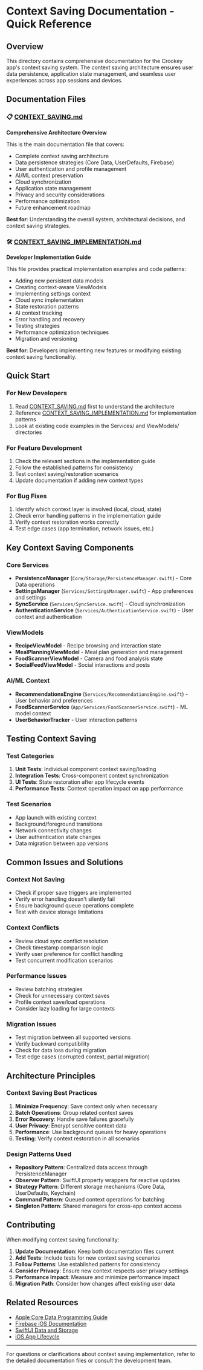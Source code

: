 # Context Saving Documentation - Quick Reference

## Overview

This directory contains comprehensive documentation for the Crookey app's context saving system. The context saving architecture ensures user data persistence, application state management, and seamless user experiences across app sessions and devices.

## Documentation Files

### 📋 [CONTEXT_SAVING.md](./CONTEXT_SAVING.md)
**Comprehensive Architecture Overview**

This is the main documentation file that covers:
- Complete context saving architecture
- Data persistence strategies (Core Data, UserDefaults, Firebase)
- User authentication and profile management
- AI/ML context preservation
- Cloud synchronization
- Application state management
- Privacy and security considerations
- Performance optimization
- Future enhancement roadmap

**Best for**: Understanding the overall system, architectural decisions, and context saving strategies.

### 🛠 [CONTEXT_SAVING_IMPLEMENTATION.md](./CONTEXT_SAVING_IMPLEMENTATION.md)
**Developer Implementation Guide**

This file provides practical implementation examples and code patterns:
- Adding new persistent data models
- Creating context-aware ViewModels
- Implementing settings context
- Cloud sync implementation
- State restoration patterns
- AI context tracking
- Error handling and recovery
- Testing strategies
- Performance optimization techniques
- Migration and versioning

**Best for**: Developers implementing new features or modifying existing context saving functionality.

## Quick Start

### For New Developers
1. Read [CONTEXT_SAVING.md](./CONTEXT_SAVING.md) first to understand the architecture
2. Reference [CONTEXT_SAVING_IMPLEMENTATION.md](./CONTEXT_SAVING_IMPLEMENTATION.md) for implementation patterns
3. Look at existing code examples in the Services/ and ViewModels/ directories

### For Feature Development
1. Check the relevant sections in the implementation guide
2. Follow the established patterns for consistency
3. Test context saving/restoration scenarios
4. Update documentation if adding new context types

### For Bug Fixes
1. Identify which context layer is involved (local, cloud, state)
2. Check error handling patterns in the implementation guide
3. Verify context restoration works correctly
4. Test edge cases (app termination, network issues, etc.)

## Key Context Saving Components

### Core Services
- **PersistenceManager** (`Core/Storage/PersistenceManager.swift`) - Core Data operations
- **SettingsManager** (`Services/SettingsManager.swift`) - App preferences and settings
- **SyncService** (`Services/SyncService.swift`) - Cloud synchronization
- **AuthenticationService** (`Services/AuthenticationService.swift`) - User context and authentication

### ViewModels
- **RecipeViewModel** - Recipe browsing and interaction state
- **MealPlanningViewModel** - Meal plan generation and management  
- **FoodScannerViewModel** - Camera and food analysis state
- **SocialFeedViewModel** - Social interactions and posts

### AI/ML Context
- **RecommendationsEngine** (`Services/RecommendationsEngine.swift`) - User behavior and preferences
- **FoodScannerService** (`App/Services/FoodScannerService.swift`) - ML model context
- **UserBehaviorTracker** - User interaction patterns

## Testing Context Saving

### Test Categories
1. **Unit Tests**: Individual component context saving/loading
2. **Integration Tests**: Cross-component context synchronization  
3. **UI Tests**: State restoration after app lifecycle events
4. **Performance Tests**: Context operation impact on app performance

### Test Scenarios
- App launch with existing context
- Background/foreground transitions
- Network connectivity changes
- User authentication state changes
- Data migration between app versions

## Common Issues and Solutions

### Context Not Saving
- Check if proper save triggers are implemented
- Verify error handling doesn't silently fail
- Ensure background queue operations complete
- Test with device storage limitations

### Context Conflicts
- Review cloud sync conflict resolution
- Check timestamp comparison logic
- Verify user preference for conflict handling
- Test concurrent modification scenarios

### Performance Issues
- Review batching strategies
- Check for unnecessary context saves
- Profile context save/load operations
- Consider lazy loading for large contexts

### Migration Issues  
- Test migration between all supported versions
- Verify backward compatibility
- Check for data loss during migration
- Test edge cases (corrupted context, partial migration)

## Architecture Principles

### Context Saving Best Practices
1. **Minimize Frequency**: Save context only when necessary
2. **Batch Operations**: Group related context saves
3. **Error Recovery**: Handle save failures gracefully
4. **User Privacy**: Encrypt sensitive context data
5. **Performance**: Use background queues for heavy operations
6. **Testing**: Verify context restoration in all scenarios

### Design Patterns Used
- **Repository Pattern**: Centralized data access through PersistenceManager
- **Observer Pattern**: SwiftUI property wrappers for reactive updates
- **Strategy Pattern**: Different storage mechanisms (Core Data, UserDefaults, Keychain)
- **Command Pattern**: Queued context operations for batching
- **Singleton Pattern**: Shared managers for cross-app context access

## Contributing

When modifying context saving functionality:

1. **Update Documentation**: Keep both documentation files current
2. **Add Tests**: Include tests for new context saving scenarios
3. **Follow Patterns**: Use established patterns for consistency
4. **Consider Privacy**: Ensure new context respects user privacy settings
5. **Performance Impact**: Measure and minimize performance impact
6. **Migration Path**: Consider how changes affect existing user data

## Related Resources

- [Apple Core Data Programming Guide](https://developer.apple.com/library/archive/documentation/Cocoa/Conceptual/CoreData/)
- [Firebase iOS Documentation](https://firebase.google.com/docs/ios)
- [SwiftUI Data and Storage](https://developer.apple.com/documentation/swiftui/managing-model-data-in-your-app)
- [iOS App Lifecycle](https://developer.apple.com/documentation/uikit/app_and_environment/managing_your_app_s_life_cycle)

---

For questions or clarifications about context saving implementation, refer to the detailed documentation files or consult the development team.